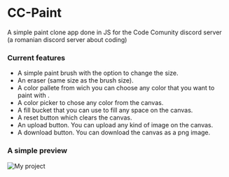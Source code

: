 # CC-Paint
A simple paint clone app done in JS for the Code Comunity discord server (a romanian discord server about coding) 

### Current features
- A simple paint brush with the option to change the size.
- An eraser (same size as the brush size).
- A color pallete from wich you can choose any color that you want to paint with .
- A color picker to chose any color from the canvas.
- A fill bucket that you can use to fill any space on the canvas.
- A reset button which clears the canvas.
- An upload button. You can upload any kind of image on the canvas.
- A download button. You can download the canvas as a png image.

### A simple preview
![My project](https://i.imgur.com/t89EThf.png)
